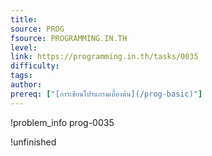 ```yaml
---
title: 
source: PROG
fsource: PROGRAMMING.IN.TH
level:
link: https://programming.in.th/tasks/0035
difficulty: 
tags: 
author: 
prereq: ["[การเขียนโปรแกรมเบื้องต้น](/prog-basic)"]
---
```


!problem_info prog-0035

!unfinished
